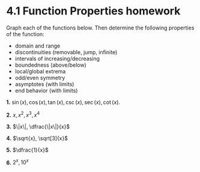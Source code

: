 # 4.1 Function Properties homework

Graph each of the functions below.  Then determine the following properties of
the function:

- domain and range
- discontinuities (removable, jump, infinite)
- intervals of increasing/decreasing
- boundedness (above/below)
- local/global extrema
- odd/even symmetry
- asymptotes (with limits)
- end behavior (with limits)


__1.__ $\sin(x), \cos(x), \tan(x), \csc(x), \sec(x), \cot(x)$.

__2.__ $x, x^2, x^3, x^4$

__3.__ $\|x\|, \dfrac{\|x\|}{x}$

__4.__ $\sqrt{x}, \sqrt[3]{x}$

__5.__ $\dfrac{1}{x}$

__6.__ $2^x, 10^x$

